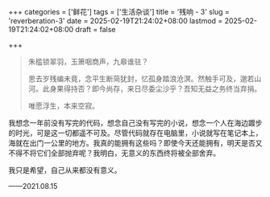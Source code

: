 +++
categories = ['鲜花']
tags = ['生活杂谈']
title = '残响 - 3'
slug = 'reverberation-3' 
date = 2025-02-19T21:24:02+08:00
lastmod = 2025-02-19T21:24:02+08:00
draft = false

+++

> 朱槛锁翠羽，玉箫咽商声，九皋谁驻？
>
> 思去岁残编未竟，念平生断简犹封，忆孤身踏浪沧溟。然触手可及，邈若山河。此身果得持否？即今尚存，来日尽委尘沙乎？吾知无益之务终当弃捐。
>
> 唯愿浮生，本来空寂。

我想念一年前没有写完的代码，想念自己没有写完的小说，想念一个人在海边踱步的时光，可是这一切都遥不可及。尽管代码就存在电脑里，小说就写在笔记本上，海就在出门一公里的地方。我真的能拥有这些吗？即使今天还能拥有，明天是否又不得不将它们全部抛弃呢？我明白，无意义的东西终将被全部舍弃。

我只是希望，自己从来都没有意义。

——2021.08.15

